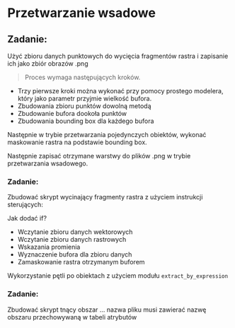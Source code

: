 # Przetwarzanie wsadowe



## Zadanie:
Użyć zbioru danych punktowych do wycięcia fragmentów rastra i zapisanie ich jako zbiór obrazów .png

> Proces wymaga następujących kroków. 

* Trzy pierwsze kroki można wykonać przy pomocy prostego modelera, który jako parametr przyjmie wielkość bufora.
* Zbudowania zbioru punktów dowolną metodą
* Zbudowanie bufora dookoła punktów
* Zbudowania bounding box dla każdego bufora

Następnie w trybie przetwarzania pojedynczych obiektów, wykonać maskowanie rastra na podstawie bounding box. 

Następnie zapisać otrzymane warstwy do plików .png w trybie przetwarzania wsadowego.


### Zadanie:
Zbudować skrypt wycinający fragmenty rastra z użyciem instrukcji sterujących:

Jak dodać if?

* Wczytanie zbioru danych wektorowych
* Wczytanie zbioru danych rastrowych
* Wskazania promienia
* Wyznaczenie bufora dla zbioru danych
* Zamaskowanie rastra otrzymanym buforem

Wykorzystanie pętli po obiektach z użyciem modułu `extract_by_expression`

### Zadanie:
Zbudować skrypt tnący obszar ... nazwa pliku musi zawierać nazwę obszaru przechowywaną w tabeli atrybutów